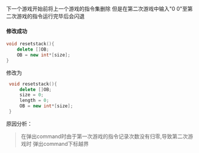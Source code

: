 下一个游戏开始前将上一个游戏的指令集删除
但是在第二次游戏中输入"0 0"至第二次游戏的指令运行完毕后会闪退

#### 修改成功
```c++
void resetstack(){
    delete []OB;
    OB = new int*[size];
}    

```
修改为
```c++
 void resetstack(){
     delete []OB;
     size = 0;
     length = 0;
     OB = new int*[size];
 }
```
原因分析：
> 在弹出command时由于第一次游戏的指令记录次数没有归零,导致第二次游戏时
弹出command下标越界
